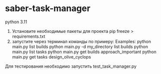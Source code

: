 # saber-task-manager
python 3.11

1. Установите необходимые пакеты для проекта 
	pip freeze > requirements.txt
2. запустите через терминал команды по примеру:
Examples:
    python main.py list builds
    python main.py -d my_directory list builds
    python main.py list tasks
    python main.py get builds approach_important
    python main.py get tasks design_olive_cyclops
   
Для тестирования необходимо запустить test_task_manager.py
